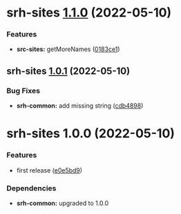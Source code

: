 # srh-sites [1.1.0](https://github.com/dbouwman/sem-rel-harness/compare/srh-sites@1.0.1...srh-sites@1.1.0) (2022-05-10)


### Features

* **src-sites:** getMoreNames ([0183ce1](https://github.com/dbouwman/sem-rel-harness/commit/0183ce19cf921ced1b7ff43246a5966325dfc67f))

## srh-sites [1.0.1](https://github.com/dbouwman/sem-rel-harness/compare/srh-sites@1.0.0...srh-sites@1.0.1) (2022-05-10)


### Bug Fixes

* **srh-common:** add missing string ([cdb4898](https://github.com/dbouwman/sem-rel-harness/commit/cdb4898733ee5c19a2ba87316764d8ab78a10c11))

# srh-sites 1.0.0 (2022-05-10)


### Features

* first release ([e0e5bd9](https://github.com/dbouwman/sem-rel-harness/commit/e0e5bd9c1da0b79169cb7b63c5c3e478f3a800b6))





### Dependencies

* **srh-common:** upgraded to 1.0.0
